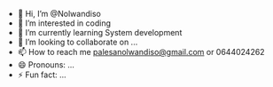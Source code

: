 - 👋 Hi, I’m @Nolwandiso
- 👀 I’m interested in coding
- 🌱 I’m currently learning System development
- 💞️ I’m looking to collaborate on ...
- 📫 How to reach me palesanolwandiso@gmail.com or 0644024262
- 😄 Pronouns: ...
- ⚡ Fun fact: ...

<!---
Nolwandiso/Nolwandiso is a ✨ special ✨ repository because its `README.md` (this file) appears on your GitHub profile.
You can click the Preview link to take a look at your changes.
--->
